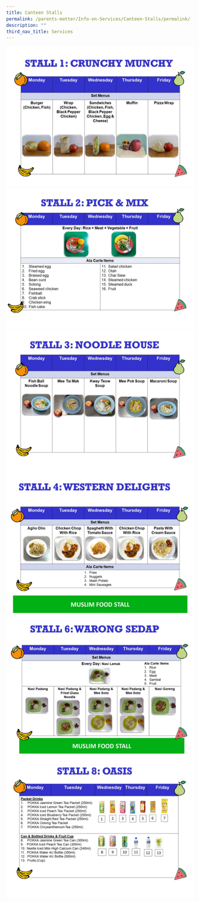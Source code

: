 ```yaml
---
title: Canteen Stalls
permalink: /parents-matter/Info-on-Services/Canteen-Stalls/permalink/
description: ""
third_nav_title: Services
---
```

![](/images/Parents%20Matter/Info%20on%20Services/Canteen%201.jpg)
![](/images/Parents%20Matter/Info%20on%20Services/Canteen%202.jpg)
![](/images/Parents%20Matter/Info%20on%20Services/Canteen%203.jpg)
![](/images/Parents%20Matter/Info%20on%20Services/Canteen%204.jpg)
![](/images/Parents%20Matter/Info%20on%20Services/Canteen%206.jpg)
![](/images/Parents%20Matter/Info%20on%20Services/Canteen%207.jpg)